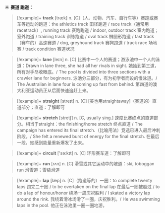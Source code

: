☀ <span class="category">**赛道 跑道：**</span>
>[!example]+ <span class="vocabulary">**track**</span> [træk] 
> <span class="definition">n. [C]（人、动物、汽车、自行车等）赛跑或赛车等运动的跑道：</span>the athletics track 田径跑道 / race track（通常用racetrack）, running track 赛跑跑道 / indoor, outdoor track 室内跑道；室外跑道 / training track 训练跑道 / oval track 椭圆形跑道 / fast track（赛车的）高速赛道 / dog, greyhound track 赛狗跑道 / track race 场地赛 / track condition 赛道状况
           
>[!example]+ <span class="vocabulary">**lane**</span> [leɪn]
> <span class="definition">n. [C] 比赛中一个人的赛道；游泳池中一个人的泳道：</span>Drawn in lane three, she had all her rivals in sight. 她抽到第三道，所有对手尽收眼底。/ The pool is divided into three sections with a crawler lane for beginners. 泳池分三部分，有为初学者而设的慢泳道。/ The Australian in lane four is coming up fast from behind. 第四道的澳大利亚运动员正从后面快速追赶上来。

>[!example]+ <span class="vocabulary">**straight**</span> [streɪt] 
> <span class="definition">n. [C] [美也用straightaway]（赛道的）直道部分；直道：</span>了解即可 
           
>[!example]+ <span class="vocabulary">**stretch**</span> [stretʃ]
> <span class="definition">n. [C, usually sing.] 速度比赛终点的直道部分。相当于straight：</span>the finishing/home stretch 终点直道 / The campaign has entered its final stretch.（比喻用法）竞选已进入最后冲刺阶段。/ She felt a renewed burst of energy for the final stretch. 在最后一段，她感到能量重新爆发了出来。

>[!example]+ <span class="vocabulary">**circuit**</span> ['sə:kɪt] 
> <span class="definition">n. [C] 环形赛车道：</span>了解即可

>[!example]+ <span class="vocabulary">**run**</span> [rʌn] 
> <span class="definition">n. [C] 滑雪或其它运动中的坡道：</span>ski, toboggan run 滑雪道；雪橇滑道

>[!example]+ <span class="vocabulary">**lap**</span> [læp] 
> <span class="definition">n. [C]（跑道等的）一圈：</span>to complete twenty laps 跑完二十圈 / to be overtaken on the final lap 在最后一圈被超过 / to do a lap of honour/honor 绕场一周庆祝胜利 / I skated a victory lap around the rink. 我绕着滑冰场滑了一圈，庆祝胜利。/ He was swimming laps in the pool. 他正在泳池里一圈一圈地游。

